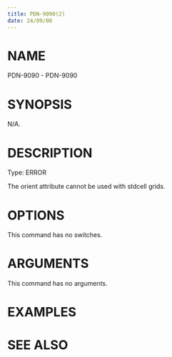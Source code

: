 ```yaml
---
title: PDN-9090(2)
date: 24/09/08
---
```


# NAME

PDN-9090 - PDN-9090

# SYNOPSIS

N/A.

# DESCRIPTION

Type: ERROR

The orient attribute cannot be used with stdcell grids.

# OPTIONS

This command has no switches.

# ARGUMENTS

This command has no arguments.

# EXAMPLES

# SEE ALSO
